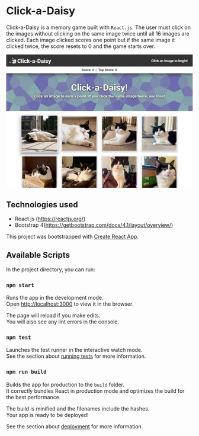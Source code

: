 # Click-a-Daisy

Click-a-Daisy is a memory game built with `React.js`. The user must click on the images without clicking on the same image twice until all 16 images are clicked. Each image clicked scores one point but if the same image it clicked twice, the score resets to 0 and the game starts over.

![Screenshot](screenshot.JPG)

## Technologies used
- React.js (https://reactjs.org/)
- Bootstrap 4(https://getbootstrap.com/docs/4.1/layout/overview/)



This project was bootstrapped with [Create React App](https://github.com/facebook/create-react-app).

## Available Scripts

In the project directory, you can run:

### `npm start`

Runs the app in the development mode.<br>
Open [http://localhost:3000](http://localhost:3000) to view it in the browser.

The page will reload if you make edits.<br>
You will also see any lint errors in the console.

### `npm test`

Launches the test runner in the interactive watch mode.<br>
See the section about [running tests](https://facebook.github.io/create-react-app/docs/running-tests) for more information.

### `npm run build`

Builds the app for production to the `build` folder.<br>
It correctly bundles React in production mode and optimizes the build for the best performance.

The build is minified and the filenames include the hashes.<br>
Your app is ready to be deployed!

See the section about [deployment](https://facebook.github.io/create-react-app/docs/deployment) for more information.



